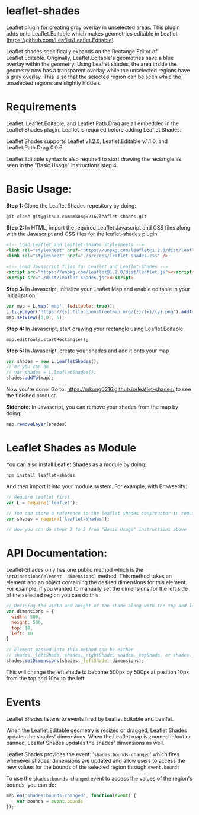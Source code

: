 # leaflet-shades
Leaflet plugin for creating gray overlay in unselected areas.
This plugin adds onto Leaflet.Editable which makes geometries editable in Leaflet (https://github.com/Leaflet/Leaflet.Editable)

Leaflet shades specifically expands on the Rectange Editor of Leaflet.Editable. 
Originally, Leaflet.Editable's geometries have a blue overlay within the geometry. 
Using Leaflet shades, the area inside the geometry now has a transparent overlay while the unselected regions have a gray overlay. This is so that the selected region can be seen while the unselected regions are slightly hidden. 

# Requirements 
Leaflet, Leaflet.Editable, and Leaflet.Path.Drag are all embedded in the Leaflet Shades plugin. Leaflet is required before adding Leaflet Shades.

Leaflet Shades supports Leaflet v1.2.0, Leaflet.Editable v.1.1.0, and Leaflet.Path.Drag 0.0.6.

Leaflet.Editable syntax is also required to start drawing the rectangle as seen in the "Basic Usage" instructions step 4. 

# Basic Usage: 
<b> Step 1: </b> Clone the Leaflet Shades repository by doing:

```
git clone git@github.com:mkong0216/leaflet-shades.git
```

<b> Step 2: </b> In HTML, import the required Leaflet Javascript and CSS files along with the Javascript and CSS files for the leaflet-shades plugin. 

```html
<!-- Load Leaflet and Leaflet-Shades stylesheets -->
<link rel="stylesheet" href="https://unpkg.com/leaflet@1.2.0/dist/leaflet.css" />
<link rel="stylesheet" href="./src/css/leaflet-shades.css" />
 
<!-- Load Javascript files for Leaflet and Leaflet-Shades -->
<script src="https://unpkg.com/leaflet@1.2.0/dist/leaflet.js"></script>
<script src="./dist/leaflet-shades.js"></script>
```

<b> Step 3: </b> In Javascript, initialize your Leaflet Map and enable editable in your initialization

```javascript
var map = L.map('map', {editable: true});
L.tileLayer('https://{s}.tile.openstreetmap.org/{z}/{x}/{y}.png').addTo(map);
map.setView([0,0], 5);
```

<b> Step 4: </b> In Javascript, start drawing your rectangle using Leaflet.Editable 
```
map.editTools.startRectangle();
```

<b> Step 5: </b> In Javascript, create your shades and add it onto your map 

```javascript
var shades = new L.LeafletShades();
// or you can do 
// var shades = L.leafletShades();
shades.addTo(map); 
```

Now you're done! Go to: https://mkong0216.github.io/leaflet-shades/ to see the finished product. 

<b> Sidenote: </b> In Javascript, you can remove your shades from the map by doing:

```javascript
map.removeLayer(shades)
```

# Leaflet Shades as Module 
You can also install Leaflet Shades as a module by doing: <br/>

```
npm install leaflet-shades
```

And then import it into your module system. For example, with Browserify:

```javascript
// Require Leaflet first
var L = require('leaflet');

// You can store a reference to the leaflet shades constructor in require
var shades = require('leaflet-shades');

// Now you can do steps 3 to 5 from "Basic Usage" instructions above
```


# API Documentation: 
Leaflet-Shades only has one public method which is the `setDimensions(element, dimensions)` method. 
This method takes an element and an object containing the desired dimensions for this element. 
For example, if you wanted to manually set the dimensions for the left side of the selected region you can do this:

```javascript
// Defining the width and height of the shade along with the top and left position of the shade
var dimensions = {
  width: 500,
  height: 500,
  top: 10,
  left: 10
}

// Element passed into this method can be either 
// shades._leftShade, shades._rightShade, shades._topShade, or shades._bottomShade 
shades.setDimensions(shades._leftShade, dimensions);
```
This will change the left shade to become 500px by 500px at position 10px from the top and 10px to the left.

# Events

Leaflet Shades listens to events fired by Leaflet.Editable and Leaflet. 

When the Leaflet.Editable geometry is resized or dragged, Leaflet Shades updates the shades' dimensions. When the Leaflet map is zoomed in/out or panned, Leaflet Shades updates the shades' dimensions as well. 

Leaflet Shades provides the event: 
'`shades:bounds-changed`' which fires whenever shades' dimensions are updated and allow users to access the new values for the bounds of the selected region through `event.bounds`

To use the `shades:bounds-changed` event to access the values of the region's bounds, you can do:

```javascript 
map.on('shades:bounds-changed', function(event) {
	var bounds = event.bounds
});
```

